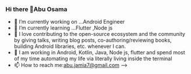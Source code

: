 ### Hi there 👋Abu Osama 

- 🔭 I’m currently working on ...Android Engineer
- 🌱 I’m currently learning ...Flutter ,Node js
- 🤔 I love contributing to the open-source ecosystem and the community by giving talks, writing blog posts, co-authoring/reviewing books, building Android libraries, etc. whenever I can.
- 💬 I am working in Android, Kotlin, Java, Node js, flutter  and spend most of my time automating my life via literally living inside the terminal
- 📫 How to reach me:abu.jamia7@gmail.com
-->


 
